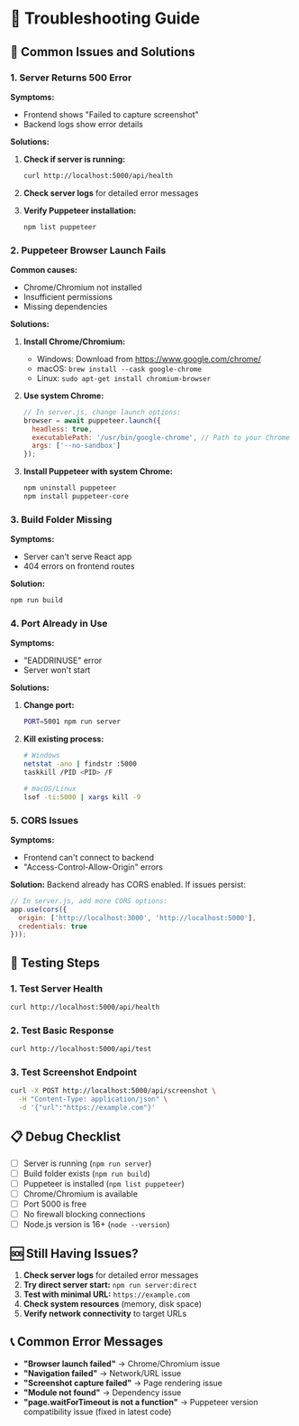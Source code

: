 # 🔧 Troubleshooting Guide

## 🚨 Common Issues and Solutions

### 1. Server Returns 500 Error

**Symptoms:**
- Frontend shows "Failed to capture screenshot"
- Backend logs show error details

**Solutions:**
1. **Check if server is running:**
   ```bash
   curl http://localhost:5000/api/health
   ```

2. **Check server logs** for detailed error messages

3. **Verify Puppeteer installation:**
   ```bash
   npm list puppeteer
   ```

### 2. Puppeteer Browser Launch Fails

**Common causes:**
- Chrome/Chromium not installed
- Insufficient permissions
- Missing dependencies

**Solutions:**
1. **Install Chrome/Chromium:**
   - Windows: Download from https://www.google.com/chrome/
   - macOS: `brew install --cask google-chrome`
   - Linux: `sudo apt-get install chromium-browser`

2. **Use system Chrome:**
   ```javascript
   // In server.js, change launch options:
   browser = await puppeteer.launch({
     headless: true,
     executablePath: '/usr/bin/google-chrome', // Path to your Chrome
     args: ['--no-sandbox']
   });
   ```

3. **Install Puppeteer with system Chrome:**
   ```bash
   npm uninstall puppeteer
   npm install puppeteer-core
   ```

### 3. Build Folder Missing

**Symptoms:**
- Server can't serve React app
- 404 errors on frontend routes

**Solution:**
```bash
npm run build
```

### 4. Port Already in Use

**Symptoms:**
- "EADDRINUSE" error
- Server won't start

**Solutions:**
1. **Change port:**
   ```bash
   PORT=5001 npm run server
   ```

2. **Kill existing process:**
   ```bash
   # Windows
   netstat -ano | findstr :5000
   taskkill /PID <PID> /F
   
   # macOS/Linux
   lsof -ti:5000 | xargs kill -9
   ```

### 5. CORS Issues

**Symptoms:**
- Frontend can't connect to backend
- "Access-Control-Allow-Origin" errors

**Solution:**
Backend already has CORS enabled. If issues persist:
```javascript
// In server.js, add more CORS options:
app.use(cors({
  origin: ['http://localhost:3000', 'http://localhost:5000'],
  credentials: true
}));
```

## 🧪 Testing Steps

### 1. Test Server Health
```bash
curl http://localhost:5000/api/health
```

### 2. Test Basic Response
```bash
curl http://localhost:5000/api/test
```

### 3. Test Screenshot Endpoint
```bash
curl -X POST http://localhost:5000/api/screenshot \
  -H "Content-Type: application/json" \
  -d '{"url":"https://example.com"}'
```

## 📋 Debug Checklist

- [ ] Server is running (`npm run server`)
- [ ] Build folder exists (`npm run build`)
- [ ] Puppeteer is installed (`npm list puppeteer`)
- [ ] Chrome/Chromium is available
- [ ] Port 5000 is free
- [ ] No firewall blocking connections
- [ ] Node.js version is 16+ (`node --version`)

## 🆘 Still Having Issues?

1. **Check server logs** for detailed error messages
2. **Try direct server start:** `npm run server:direct`
3. **Test with minimal URL:** `https://example.com`
4. **Check system resources** (memory, disk space)
5. **Verify network connectivity** to target URLs

## 📞 Common Error Messages

- **"Browser launch failed"** → Chrome/Chromium issue
- **"Navigation failed"** → Network/URL issue
- **"Screenshot capture failed"** → Page rendering issue
- **"Module not found"** → Dependency issue
- **"page.waitForTimeout is not a function"** → Puppeteer version compatibility issue (fixed in latest code)

